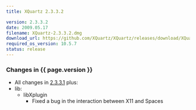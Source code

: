 ```yaml
---
title: XQuartz 2.3.3.2

version: 2.3.3.2
date: 2009.05.17
filename: XQuartz-2.3.3.2.dmg
download_url: https://github.com/XQuartz/XQuartz/releases/download/XQuartz-2.3.3.2-Leopard/X11-2.3.3.2.dmg
required_os_version: 10.5.7
status: release
---
```


### Changes in {{ page.version }} ###
  * All changes in [2.3.3.1](XQuartz-2.3.3.1.html) plus:
  * lib:
    * libXplugin
      * Fixed a bug in the interaction between X11 and Spaces
